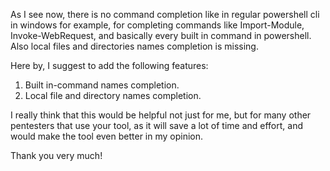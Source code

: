  As I see now, there is no command completion like in regular powershell cli in windows for example, for completing commands like Import-Module,
 Invoke-WebRequest, and basically every built in command in powershell.
 Also local files and directories names completion is missing.

Here by, I suggest to add the following features:
1. Built in-command names completion.
2. Local file and directory names completion.

I really think that this would be helpful not just for me, but for many other pentesters that use your tool, as it will save a lot of time and effort,
and would make the tool even better in my opinion.

Thank you very much!
